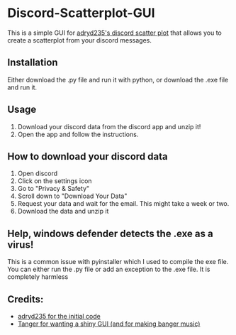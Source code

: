 # Discord-Scatterplot-GUI

This is a simple GUI for [adryd235's discord scatter plot](https://gist.github.com/adryd325/f811e975bf8240fb6e6555e57c3db7d2) that allows you to create a scatterplot from your discord messages.

## Installation

Either download the .py file and run it with python, or download the .exe file and run it.

## Usage

1. Download your discord data from the discord app and unzip it!
2. Open the app and follow the instructions.

## How to download your discord data
1. Open discord
2. Click on the settings icon
3. Go to "Privacy & Safety"
4. Scroll down to "Download Your Data"
5. Request your data and wait for the email. This might take a week or two.
6. Download the data and unzip it

## Help, windows defender detects the .exe as a virus!
This is a common issue with pyinstaller which I used to compile the exe file. You can either run the .py file or add an exception to the .exe file. It is completely harmless

## Credits:
- [adryd235 for the initial code](https://gist.github.com/adryd325/f811e975bf8240fb6e6555e57c3db7d2)
- [Tanger for wanting a shiny GUI (and for making banger music)](https://x.com/tangermusic/status/1770097759174963269?s=20)